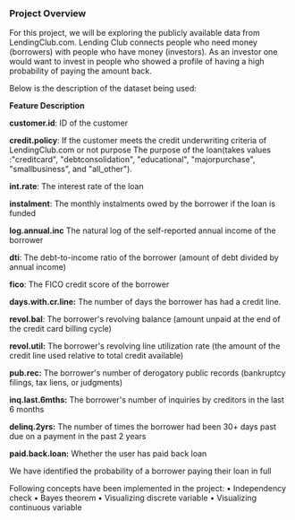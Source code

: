 ### Project Overview

 For this project, we will be exploring the publicly available data from LendingClub.com. Lending Club connects people who need money (borrowers) with people who have money (investors). As an investor one would want to invest in people who showed a profile of having a high probability of paying the amount back.

Below is the description of the dataset being used:

**Feature Description**

**customer.id**: ID of the customer

**credit.policy**: If the customer meets the credit underwriting criteria of LendingClub.com or not
purpose The purpose of the loan(takes values :"creditcard", "debtconsolidation", "educational", "majorpurchase", "smallbusiness", and "all_other").

**int.rate**: The interest rate of the loan

**instalment**: The monthly instalments owed by the borrower if the loan is funded

**log.annual.inc** The natural log of the self-reported annual income of the borrower

**dti**: The debt-to-income ratio of the borrower (amount of debt divided by annual income)

**fico**: The FICO credit score of the borrower

**days.with.cr.line:** The number of days the borrower has had a credit line.

**revol.bal**: The borrower's revolving balance (amount unpaid at the end of the credit card billing cycle)

**revol.util:** The borrower's revolving line utilization rate (the amount of the credit line used relative to total credit available)

**pub.rec:** The borrower's number of derogatory public records (bankruptcy filings, tax liens, or judgments)

**inq.last.6mths:** The borrower's number of inquiries by creditors in the last 6 months

**delinq.2yrs:** The number of times the borrower had been 30+ days past due on a payment in the past 2 years

**paid.back.loan:** Whether the user has paid back loan


We have identified the probability of a borrower paying their loan in full

Following concepts have been implemented in the project:
        •	Independency check
        •	Bayes theorem
        •	Visualizing discrete variable
        •	Visualizing continuous variable
        


